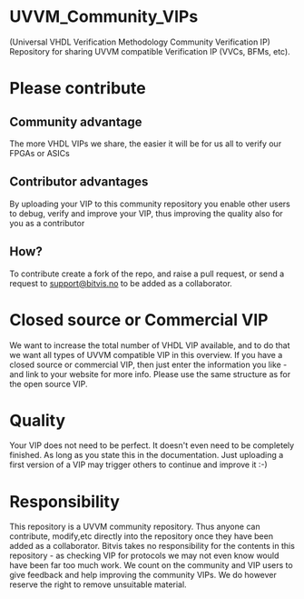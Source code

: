 # UVVM_Community_VIPs
(Universal VHDL Verification Methodology Community Verification IP)
Repository for sharing UVVM compatible Verification IP (VVCs, BFMs, etc).

# Please contribute
## Community advantage 
The more VHDL VIPs we share, the easier it will be for us all to verify our FPGAs or ASICs

## Contributor advantages
By uploading your VIP to this community repository you enable other users to debug, verify and improve your VIP, thus improving the quality also for you as a contributor

## How?
To contribute create a fork of the repo, and raise a pull request, or send a request to support@bitvis.no to be added as a collaborator.

# Closed source or Commercial VIP
We want to increase the total number of VHDL VIP available, and to do that we want all types of UVVM compatible VIP in this overview.
If you have a closed source or commercial VIP, then just enter the information you like - and link to your website for more info. Please use the same structure as for the open source VIP.

# Quality
Your VIP does not need to be perfect. It doesn't even need to be completely finished. As long as you state this in the documentation.
Just uploading a first version of a VIP may trigger others to continue and improve it :-)

# Responsibility
This repository is a UVVM community repository. Thus anyone can contribute, modify,etc directly into the repository once they have been added as a collaborator.
Bitvis takes no responsibility for the contents in this repository - as checking VIP for protocols we may not even know would have been far too much work. We count on the community and VIP users to give feedback and help improving the community VIPs.
We do however reserve the right to remove unsuitable material.
